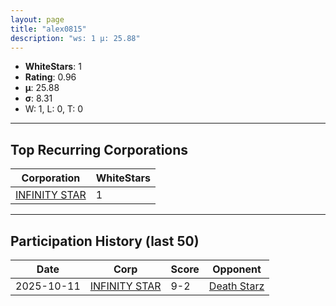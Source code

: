 ```yaml
---
layout: page
title: "alex0815"
description: "ws: 1 μ: 25.88"
---
```

- **WhiteStars**: 1
- **Rating**: 0.96
- **μ**: 25.88  
- **σ**: 8.31
- W: 1, L: 0, T: 0

---

## Top Recurring Corporations

| Corporation | WhiteStars |
| --- | --- |
| [INFINITY STAR](https://ws.tsl.rocks/corp/e36eb12fc6bc8e4b826e6bcb46020cad3eb616497c4c14075e8b657715898a9f/) | 1 |

---

## Participation History (last 50)

| Date | Corp | Score | Opponent |
| --- | --- | --- | --- |
| 2025-10-11 | [INFINITY STAR](https://ws.tsl.rocks/corp/e36eb12fc6bc8e4b826e6bcb46020cad3eb616497c4c14075e8b657715898a9f/) | 9-2 | [Death Starz](https://ws.tsl.rocks/corp/72050a78d7a3b399e8a6579f780941b77e870b86e7ae26abe0e9f4aaf3b73371/) |